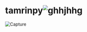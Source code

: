 # tamrinpy![ghhjhhg](https://user-images.githubusercontent.com/100377681/164395797-d98d5833-a6cb-41f1-be39-6eb7e06ec403.PNG)
![Capture](https://user-images.githubusercontent.com/100377681/164395815-d34956ae-ec4a-4731-9b32-90b616de3d51.PNG)
